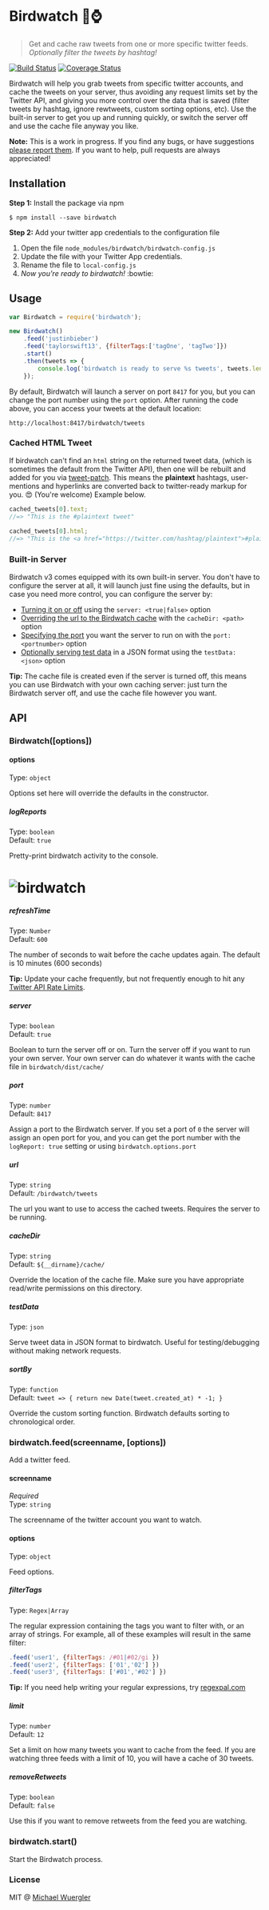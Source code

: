 # Birdwatch :baby_chick::watch:

> Get and cache raw tweets from one or more specific twitter feeds. 
> *Optionally filter the tweets by hashtag!*

[![Build Status](https://travis-ci.org/radiovisual/birdwatch.svg?branch=master)](https://travis-ci.org/radiovisual/birdwatch) [![Coverage Status](https://coveralls.io/repos/github/radiovisual/birdwatch/badge.svg?branch=master)](https://coveralls.io/github/radiovisual/birdwatch?branch=master)

Birdwatch will help you grab tweets from specific twitter accounts, and cache the tweets on your server, 
thus avoiding any request limits set by the Twitter API, and giving you more control over the data that is saved (filter tweets by hashtag, ignore rewtweets, custom sorting options, etc). Use the built-in server to get you up and running quickly, or switch the server off and use the cache file anyway you like.

**Note:** This is a work in progress. If you find any bugs, or have suggestions [please report them](https://github.com/radiovisual/birdwatch/issues). If you want to help, pull requests are always appreciated! 

## Installation

**Step 1:** Install the package via npm
```
$ npm install --save birdwatch
```

**Step 2:** Add your twitter app credentials to the configuration file
  1. Open the file `node_modules/birdwatch/birdwatch-config.js`
  2. Update the file with your Twitter App credentials.
  3. Rename the file to `local-config.js`
  4. *Now you're ready to birdwatch!* :bowtie: 

## Usage

```js
var Birdwatch = require('birdwatch');

new Birdwatch()
    .feed('justinbieber')
    .feed('taylorswift13', {filterTags:['tagOne', 'tagTwo']})
    .start()
    .then(tweets => {
        console.log('birdwatch is ready to serve %s tweets', tweets.length);
    });
```

By default, Birdwatch will launch a server on port `8417` for you, but you can change the port number using the `port` option. After running the code above, you can access your tweets at the default location:

```
http://localhost:8417/birdwatch/tweets
```

### Cached HTML Tweet
If birdwatch can't find an `html` string on the returned tweet data, (which is sometimes the default from the Twitter API), then one will be rebuilt and added for you via [tweet-patch](https://github.com/radiovisual/tweet-patch). This means the **plaintext** hashtags, user-mentions and hyperlinks are converted back to twitter-ready markup for you. :heart_eyes: (You're welcome) Example below.
   
```js
cached_tweets[0].text;
//=> "This is the #plaintext tweet"
   
cached_tweets[0].html;
//=> "This is the <a href="https://twitter.com/hashtag/plaintext">#plaintext</a> tweet"
```

### Built-in Server

Birdwatch v3 comes equipped with its own built-in server. You don't have to configure the server at all, it will launch just fine using the defaults, but in case you need more control, you can configure the server by:

- [Turning it on or off](https://github.com/radiovisual/birdwatch#server) using the `server: <true|false>` option 
- [Overriding the url to the Birdwatch cache](https://github.com/radiovisual/birdwatch#cacheDir) with the `cacheDir: <path>` option
- [Specifying the port](https://github.com/radiovisual/birdwatch#port) you want the server to run on with the `port: <portnumber>` option
- [Optionally serving test data](https://github.com/radiovisual/birdwatch#testData) in a JSON format using the `testData: <json>` option

**Tip:** The cache file is created even if the server is turned off, this means you can use Birdwatch with your own caching server: just turn the Birdwatch server off, and use the cache file however you want. 
 
## API

### Birdwatch([options])

#### options

Type: `object`  

Options set here will override the defaults in the constructor.

##### logReports

Type: `boolean`  
Default: `true`

Pretty-print birdwatch activity to the console.

# ![birdwatch](media/screenshot-v.3.0.0.png)

##### refreshTime

Type: `Number`  
Default: `600`  

The number of seconds to wait before the cache updates again. The default is 10 minutes (600 seconds)
 
**Tip:** Update your cache frequently, but not frequently enough to hit any [Twitter API Rate Limits](https://dev.twitter.com/rest/public/rate-limits).

##### server

Type: `boolean`  
Default: `true`  

Boolean to turn the server off or on. Turn the server off if you want to run your own server. Your own server can do whatever it wants with the cache file in `birdwatch/dist/cache/`

##### port

Type: `number`  
Default: `8417`  

Assign a port to the Birdwatch server. If you set a port of `0` the server will assign an open port for you, and you can get the port number with the `logReport: true` setting or using `birdwatch.options.port`

##### url

Type: `string`  
Default: `/birdwatch/tweets`

The url you want to use to access the cached tweets. Requires the server to be running.

##### cacheDir

Type: `string`  
Default: `${__dirname}/cache/`  

Override the location of the cache file. Make sure you have appropriate read/write permissions on this directory.

##### testData

Type: `json`  

Serve tweet data in JSON format to birdwatch. Useful for testing/debugging without making network requests.

##### sortBy

Type: `function`  
Default: `tweet => { return new Date(tweet.created_at) * -1; }`    

Override the custom sorting function. Birdwatch defaults sorting to chronological order.

### birdwatch.feed(screenname, [options])

Add a twitter feed.

#### screenname

*Required*  
Type: `string`  

The screenname of the twitter account you want to watch.

#### options

Type: `object`  

Feed options.

##### filterTags
  
Type: `Regex|Array`  
  
The regular expression containing the tags you want to filter with, or an array of strings. For example, all of these examples will result in the same filter:

```js
.feed('user1', {filterTags: /#01|#02/gi })
.feed('user2', {filterTags: ['01','02'] })
.feed('user3', {filterTags: ['#01','#02'] })
```
**Tip:** If you need help writing your regular expressions, try [regexpal.com](http://regexpal.com/)

##### limit
  
Type: `number`  
Default: `12`  
  
Set a limit on how many tweets you want to cache from the feed. If you are watching three feeds with a limit of 10, you will have a cache of 30 tweets.
   
##### removeRetweets
  
Type: `boolean`  
Default: `false`  

Use this if you want to remove retweets from the feed you are watching.

### birdwatch.start()

Start the Birdwatch process.

### License

MIT @ [Michael Wuergler](http://numetriclabs.com/)

